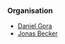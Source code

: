 ### Organisation

* [Daniel Gora](mailto:danielgora@owasp.org)
* [Jonas Becker](mailto:jonas.becker@owasp.org)
